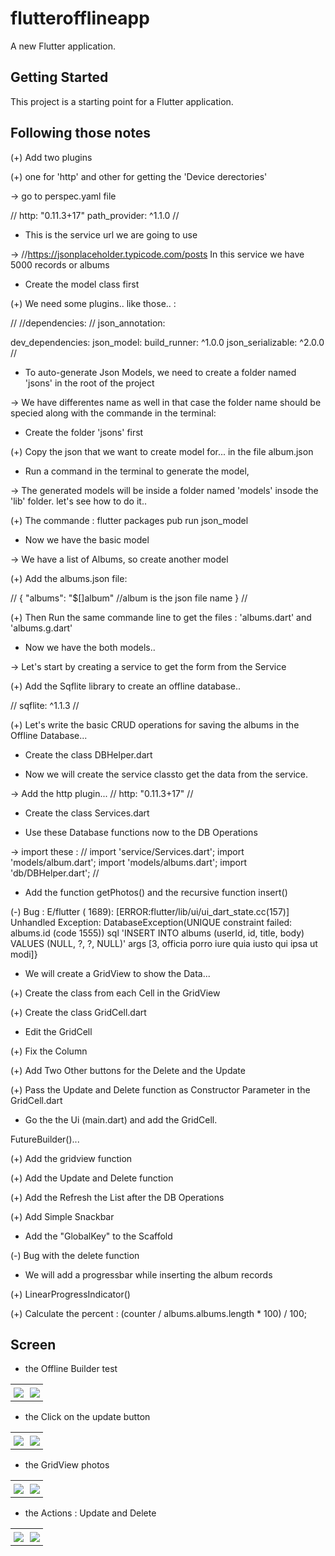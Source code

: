 # flutterofflineapp

A new Flutter application.

## Getting Started

This project is a starting point for a Flutter application.

## Following those notes

(+) Add two plugins

(+) one for 'http' and other for getting the 'Device derectories'

-> go to perspec.yaml file

//
http: "0.11.3+17"
path_provider: ^1.1.0
//

* This is the service url we are going to use

-> //https://jsonplaceholder.typicode.com/posts
In this service we have 5000 records or albums

* Create the model class first

(+) We need some plugins.. like those.. :

//
//dependencies:
//  json_annotation:

 dev_dependencies:
    json_model:
    build_runner: ^1.0.0
    json_serializable: ^2.0.0
//

* To auto-generate Json Models, we need to create a folder named 'jsons' in the root of the project

-> We have differentes name as well in that case the folder name should be specied along with the commande in the terminal:

* Create the folder 'jsons' first

(+) Copy the json that we want to create model for... in the file album.json

* Run a command in the terminal to generate the model,

-> The generated models will be inside a folder named 'models' insode the 'lib' folder.
let's see how to do it..

(+) The commande : flutter packages pub run json_model

* Now we have the basic model

-> We have a list of Albums, so create another model

(+) Add the albums.json file:

//
{
  "albums": "$[]album"  //album is the json file name
}
//

(+) Then Run the same commande line to get the files : 'albums.dart' and 'albums.g.dart'

* Now we have the both models..

-> Let's start by creating a service to get the form from the Service

(+) Add the Sqflite library to create an offline database..

//
sqflite: ^1.1.3
//

(+) Let's write the basic CRUD operations for saving the albums in the Offline Database...

* Create the class DBHelper.dart

* Now we will create the service classto get the data from the service.

-> Add the http plugin...
//
http: "0.11.3+17"
//

* Create the class Services.dart

* Use these Database functions now to the DB Operations

-> import these :
//
import 'service/Services.dart';
import 'models/album.dart';
import 'models/albums.dart';
import 'db/DBHelper.dart';
//

* Add the function getPhotos() and the recursive function insert()

(-) Bug :
E/flutter ( 1689): [ERROR:flutter/lib/ui/ui_dart_state.cc(157)] Unhandled Exception: DatabaseException(UNIQUE constraint failed:
albums.id (code 1555)) sql 'INSERT INTO albums (userId, id, title, body) VALUES (NULL, ?, ?, NULL)' args [3, officia porro iure quia iusto qui ipsa ut modi]}

* We will create a GridView to show the Data...

(+) Create the class from each Cell in the GridView

(+) Create the class GridCell.dart

* Edit the GridCell

(+) Fix the Column

(+) Add Two Other buttons for the Delete and the Update

(+) Pass the Update and Delete function as Constructor Parameter in the GridCell.dart

* Go the the Ui (main.dart) and add the GridCell.

FutureBuilder<Albums>()...

(+) Add the gridview function

(+) Add the Update and Delete function

(+) Add the Refresh the List after the DB Operations

(+) Add Simple Snackbar

* Add the "GlobalKey<ScaffoldState>" to the Scaffold

(-) Bug with the delete function

* We will add a progressbar while inserting the album records

(+) LinearProgressIndicator()

(+) Calculate the percent : (counter / albums.albums.length * 100) / 100;


## Screen

* the Offline Builder test

<table>
    <tr>
        <td style="padding:5px">
            <img src="assets/screens/screen_1.png">
        </td>
        <td style="padding:5px">
            <img src="assets/screens/screen_2.png">
        </td>
    </tr>
</table>

* the Click on the update button

<table>
    <tr>
        <td style="padding:5px">
            <img src="assets/screens/screen_inserting.png">
        </td>
        <td style="padding:5px">
            <img src="assets/screens/screen_inserting2.png">
        </td>
    </tr>
</table>

* the GridView photos

<table>
    <tr>
        <td style="padding:5px">
            <img src="assets/screens/screen_allphotos.png">
        </td>
        <td style="padding:5px">
            <img src="assets/screens/screen_allphotos2.png">
        </td>
    </tr>
</table>

* the Actions : Update and Delete

<table>
    <tr>
        <td style="padding:5px">
            <img src="assets/screens/screen_updatephotos.png">
        </td>
        <td style="padding:5px">
            <img src="assets/screens/screen_deletephoto.png">
        </td>
    </tr>
</table>
